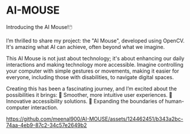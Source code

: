 # AI-MOUSE
Introducing the AI Mouse!🖱️

I’m thrilled to share my project: the "AI Mouse", developed using OpenCV. It's amazing what AI can achieve, often beyond what we imagine.

This AI Mouse is not just about technology; it's about enhancing our daily interactions and making technology more accessible. Imagine controlling your computer with simple gestures or movements, making it easier for everyone, including those with disabilities, to navigate digital spaces.

Creating this has been a fascinating journey, and I’m excited about the possibilities it brings:
🔹 Smoother, more intuitive user experiences.
🔹 Innovative accessibility solutions.
🔹 Expanding the boundaries of human-computer interaction.






https://github.com/meenal900/AI-MOUSE/assets/124462451/b343a2bc-74aa-4eb9-87c2-34c57e2649b2

